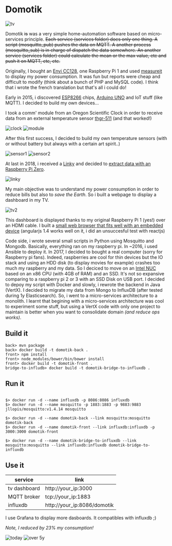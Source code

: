 # Domotik

![tv](extras/tv.png)

Domotik ~~is~~ was a very simple home-automation software based on micro-services principle.
~~Each service (services folder) does only one thing. A script (mosquitto_pub) pushes the data on MQTT.
A another process (mosquitto_sub) is in charge of dispatch the data somewhere.
An another service (services folder) could calculate the mean or the max value, etc and push it on MQTT, etc, etc.~~

Originally, I bought an [Envi CC128](http://www.currentcost.com/product-cc128.html), one Raspberry Pi 1 and used [measureit](https://github.com/lalelunet/measureit/wiki/The-end-of-the-measureit-project-%3F!) to display my power consumption. It was fun but reports were cheap and difficult to modify (think about a bunch of PHP and MySQL code). I think that i wrote the french translation but that's all i could do!

Early in 2015, i discovered [ESP8266](https://fr.wikipedia.org/wiki/ESP8266) chips, [Arduino UNO](https://en.wikipedia.org/wiki/Arduino_Uno) and IoT stuff (like MQTT). I decided to build my own devices…

I took a comm' module from an Oregon Scientific Clock in order to receive data from an external temperature sensor [thgr-511](https://www.disteo-sante.fr/accessoires/1759-thgr-511-sonde-thermo-hygro-.html) (and that worked!)

![clock](extras/oregonscientist.jpg)
![module](extras/communication_module.jpg)

After this first success, I decided to build my own temperature sensors (with or without battery but always with a certain art spirit..)

![sensor1](extras/temp_sensor_1.jpg)
![sensor2](extras/temp_sensor_2.jpg)

At last in 2018, i received a [Linky](https://fr.wikipedia.org/wiki/Linky) and decided to [extract data with an Raspberry Pi Zero](https://github.com/sylvek/linkiki).

![linky](extras/linky.jpg)

My main objective was to understand my power consumption in order to reduce bills but also to *save the Earth*. So i built a webpage to display a dashboard in my TV.

![tv2](extras/tv2.jpg)

This dashboard is displayed thanks to my original Raspberry Pi 1 (yes!) over an HDMI cable. I built a [small web browser that fits well with an embedded device](github.com/sylvek/kiosk-browser/) (angularjs 1.4 works well on it, i did an unsuccesful test with reactjs)

Code side, i wrote several small scripts in Python using Mosquitto and Mongodb. Basically, everything ran on my raspberry pi. In ~2016, i used Ansible to deploy it. In 2017, I decided to bought a real computer (sorry for Raspberry pi fans). Indeed, raspberries are cool for thin devices but the IO stack and using an HDD disk (to display movies for example) crashes too much my raspberry and my data. So I deciced to move on an [Intel NUC](https://en.wikipedia.org/wiki/Next_Unit_of_Computing) based on an x86 CPU (with 4GB of RAM) and an SSD. It's not so expansive comparing to a raspberry pi 2 or 3 with an SSD Disk on USB port.  I decided to depoy my script with Docker and slowly, i rewrote the backend in Java (VertX). I decided to migrate my data from Mongo to InfluxDB (after tested during 1y Elasticsearch). So, i went to a micro-services architecture to a monolith. I learnt that begining with a micro-services architecture was cool to experiment some stuff, but using a VertX code with only one project to maintain is better when you want to consolidate domain _(and reduce ops works)_.

## Build it

```
back> mvn package
back> docker build -t domotik-back .
front> npm install
front> node_modules/bower/bin/bower install
front> docker build -t domotik-front .
bridge-to-infludb> docker build -t domotik-bridge-to-influxdb .
```

## Run it

```

$> docker run -d --name influxdb -p 8086:8086 influxdb
$> docker run -d --name mosquitto -p 1883:1883 -p 9883:9883 jllopis/mosquitto:v1.4.14 mosquitto

$> docker run -d --name domotik-back --link mosquitto:mosquitto domotik-back
$> docker run -d --name domotik-front --link influxdb:influxdb -p 3000:3000 domotik-front

$> docker run -d --name domotik-bridge-to-influxdb --link mosquitto:mosquitto --link influxdb:influxdb domotik-bridge-to-influxdb
```

## Use it

| service | link |
|---------|------|
| tv dashboard | http://your_ip:3000 |
| MQTT broker | tcp://your_ip:1883 |
| influxdb | http://your_ip:8086/domotik |

I use Grafana to display more dasboards. It compatibles with influxdb ;)

*Note, I reduced by 23% my consumption!*

![today](extras/grafana_1.png)
![over 5y](extras/grafana_2.png)